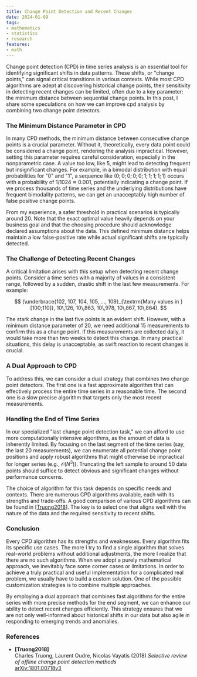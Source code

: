 ```yaml
---
title: Change Point Detection and Recent Changes
date: 2024-01-09
tags:
- mathematics
- statistics
- research
features:
- math
---
```


Change point detection (CPD) in time series analysis
  is an essential tool for identifying significant shifts in data patterns.
These shifts, or "change points," can signal critical transitions in various contexts.
While most CPD algorithms are adept at discovering historical change points,
  their sensitivity in detecting recent changes can be limited,
  often due to a key parameter: the minimum distance between sequential change points.
In this post, I share some speculations on how we can improve cpd analysis by combining two change point detectors.

<!--more-->

### The Minimum Distance Parameter in CPD

In many CPD methods, the minimum distance between consecutive change points is a crucial parameter.
Without it, theoretically, every data point could be considered a change point, rendering the analysis impractical.
However, setting this parameter requires careful consideration, especially in the nonparametric case.
A value too low, like 5, might lead to detecting frequent but insignificant changes.
For example, in a bimodal distribution with equal probabilities for "0" and "1",
  a sequence like $(0; 0; 0; 0; 0; 1; 1; 1; 1; 1)$ occurs with a probability of $1/1024 \approx 0.001$,
  potentially indicating a change point.
If we process thousands of time series and the underlying distributions have frequent bimodality patterns,
  we can get an unacceptably high number of false positive change points.

From my experience, a safer threshold in practical scenarios is typically around 20.
Note that the exact optimal value heavily depends on your business goal
  and that the choosing procedure should acknowledge declared assumptions about the data.
This defined minimum distance helps maintain a low false-positive rate while
  actual significant shifts are typically detected.

### The Challenge of Detecting Recent Changes

A critical limitation arises with this setup when detecting recent change points.
Consider a time series with a majority of values in a consistent range,
  followed by a sudden, drastic shift in the last few measurements.
For example:

$$
(\underbrace{102, 107, 104, 105, ..., 109}_{\textrm{Many values in }[100;110]},
  10\,126, 10\,863, 10\,978, 10\,867, 10\,864).
$$

The stark change in the last five points is an evident shift.
However, with a minimum distance parameter of 20,
  we need additional 15 measurements to confirm this as a change point.
If this measurements are collected daily, it would take more than two weeks to detect this change.
In many practical situations, this delay is unacceptable, as swift reaction to recent changes is crucial.

### A Dual Approach to CPD

To address this, we can consider a dual strategy that combines two change point detectors.
The first one is a fast approximate algorithm that can effectively process the entire time series in a reasonable time.
The second one is a slow precise algorithm that targets only the most recent measurements.

### Handling the End of Time Series

In our specialized "last change point detection task,"
  we can afford to use more computationally intensive algorithms, as the amount of data is inherently limited.
By focusing on the last segment of the time series (say, the last 20 measurements),
  we can enumerate all potential change point positions and
  apply robust algorithms that might otherwise be impractical for longer series (e.g., $\mathcal{O}(N^3)$).
Truncating the left sample to around 50 data points should suffice
  to detect obvious and significant changes without performance concerns.

The choice of algorithm for this task depends on specific needs and contexts.
There are numerous CPD algorithms available, each with its strengths and trade-offs.
A good comparison of various CPD algorithms can be found in [[Truong2018]](#Truong2018).
The key is to select one that aligns well with the nature of the data and the required sensitivity to recent shifts.

### Conclusion

Every CPD algorithm has its strengths and weaknesses.
Every algorithm fits its specific use cases.
The more I try to find a single algorithm that solves real-world problems without additional adjustments,
  the more I realize that there are no such algorithms.
When we adopt a purely mathematical approach, we inevitably face some corner cases or limitations.
In order to achieve a truly practical and useful implementation for a complicated real problem,
  we usually have to build a custom solution.
One of the possible customization strategies is to combine multiple approaches.

By employing a dual approach that combines fast algorithms for the entire series
  with more precise methods for the end segment, we can enhance our ability to detect recent changes efficiently.
This strategy ensures that we are not only well-informed about historical shifts in our data
  but also agile in responding to emerging trends and anomalies.

### References

* <b id="Truong2018">[Truong2018]</b>  
  Charles Truong, Laurent Oudre, Nicolas Vayatis (2018)
  *Selective review of offline change point detection methods*  
  [arXiv:1801.00718v3](https://arxiv.org/abs/1801.00718v3)